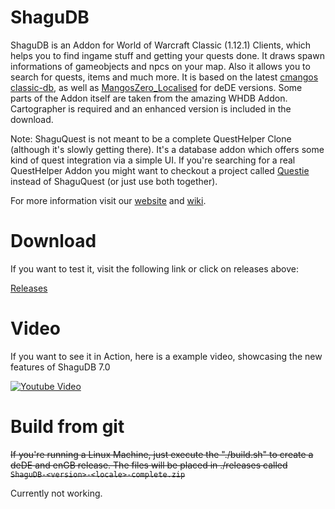 # ShaguDB
ShaguDB is an Addon for World of Warcraft Classic (1.12.1) Clients, which helps you to find ingame stuff and getting your quests done. It draws spawn informations of gameobjects and npcs on your map. Also it allows you to search for quests, items and much more. It is based on the latest [cmangos classic-db](https://github.com/cmangos/classic-db), as well as [MangosZero_Localised](https://github.com/MangosExtras/MangosZero_Localised/tree/master/Translations) for deDE versions. Some parts of the Addon itself are taken from the amazing WHDB Addon. Cartographer is required and an enhanced version is included in the download.

Note: ShaguQuest is not meant to be a complete QuestHelper Clone (although it's slowly getting there). It's a database addon which offers some kind of quest integration via a simple UI. If you're searching for a real QuestHelper Addon you might want to checkout a project called [Questie](https://github.com/AeroScripts/QuestieDev) instead of ShaguQuest (or just use both together).

For more information visit our [website](http://shagu.org/shaguquest/) and [wiki](https://github.com/shagu/shaguquest/wiki).

# Download
If you want to test it, visit the following link or click on releases above:

[Releases](https://github.com/shagu/shaguquest/releases)

# Video
If you want to see it in Action, here is a example video, showcasing the new features of ShaguDB 7.0

[![Youtube Video](https://i.ytimg.com/vi/SYrCEI_2Axg/hqdefault.jpg?custom=true&w=392&h=220)](https://www.youtube.com/watch?v=SYrCEI_2Axg)

# Build from git
~~If you're running a Linux Machine, just execute the "./build.sh" to create a deDE and enGB release.
The files will be placed in ./releases called `ShaguDB-<version>-<locale>-complete.zip`~~

Currently not working.
